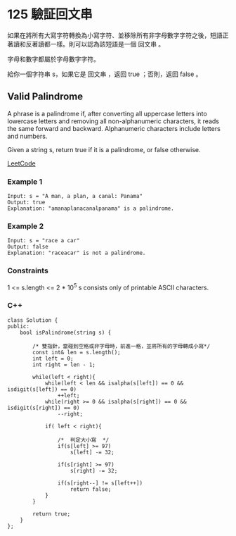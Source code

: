 # 125 驗証回文串

如果在將所有大寫字符轉換為小寫字符、並移除所有非字母數字字符之後，短語正著讀和反著讀都一樣。則可以認為該短語是一個 回文串 。

字母和數字都屬於字母數字字符。

給你一個字符串 s，如果它是 回文串 ，返回 true ；否則，返回 false 。


##   Valid Palindrome

A phrase is a palindrome if, after converting all uppercase letters into lowercase letters and removing all non-alphanumeric characters, it reads the same forward and backward. Alphanumeric characters include letters and numbers.

Given a string s, return true if it is a palindrome, or false otherwise.


[LeetCode](https://leetcode.cn/problems/valid-palindrome)


### Example 1

```
Input: s = "A man, a plan, a canal: Panama"
Output: true
Explanation: "amanaplanacanalpanama" is a palindrome.
```

### Example 2

```
Input: s = "race a car"
Output: false
Explanation: "raceacar" is not a palindrome.
```

### Constraints

1 <= s.length <= 2 * 10<sup>5</sup>
s consists only of printable ASCII characters.

### C++ 

```
class Solution {
public:
    bool isPalindrome(string s) {

        /* 雙指針，當碰到空格或非字母時，前進一格，並將所有的字母轉成小寫*/
        const int& len = s.length();
        int left = 0;
        int right = len - 1;

        while(left < right){
            while(left < len && isalpha(s[left]) == 0 && isdigit(s[left]) == 0)
                ++left;
            while(right >= 0 && isalpha(s[right]) == 0 && isdigit(s[right]) == 0)
                --right;
            
            if( left < right){

                /*  判定大小寫  */
                if(s[left] >= 97)
                    s[left] -= 32;
                
                if(s[right] >= 97)
                    s[right] -= 32;
               
                if(s[right--] != s[left++])
                    return false;
            }
        }

        return true;
    }
};
```
